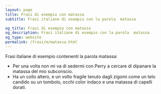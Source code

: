```yaml
---
layout: page
title: Frasi di esempio con matassa 
subtitle: Frasi italiane di esempio con la parola  matassa

og_title: Frasi di esempio con matassa 
og_description: Frasi italiane di esempio con la parola  matassa
og_type: website
permalink: /frasi/m/matassa.html
---
```


Frasi italiane di esempio contenenti la parola matassa:


- Per una volta non mi va di sedermi con Perry a cercare di dipanare la matassa del mio subconscio.
- Ha un collo altero, e un volto fragile tenuto dagli zigomi come un telo candido su un tombolo, occhi color indaco e una matassa di capelli dorati.

